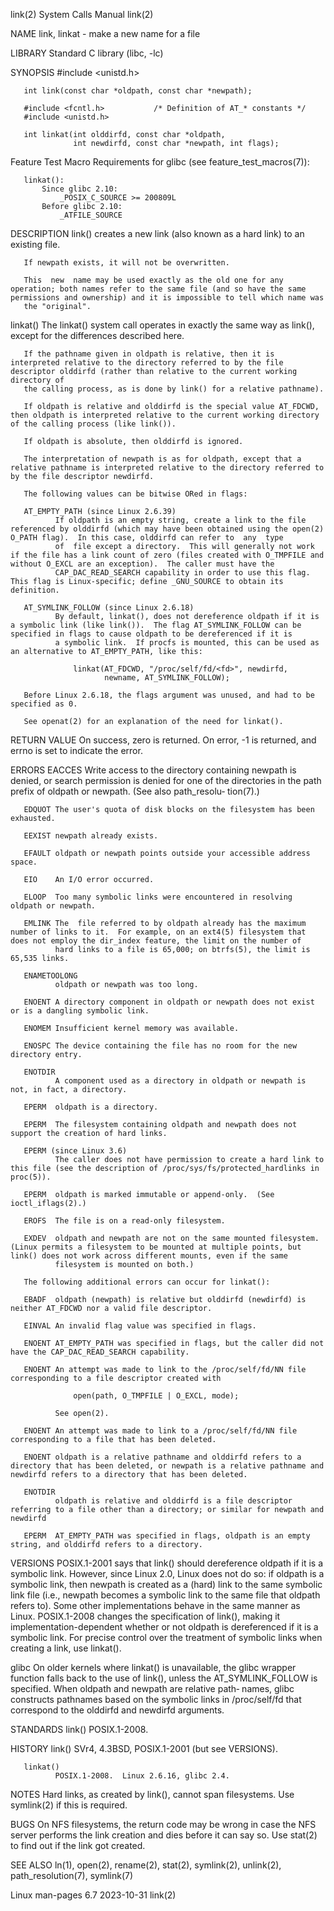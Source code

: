 link(2)                                                                                     System Calls Manual                                                                                     link(2)

NAME
       link, linkat - make a new name for a file

LIBRARY
       Standard C library (libc, -lc)

SYNOPSIS
       #include <unistd.h>

       int link(const char *oldpath, const char *newpath);

       #include <fcntl.h>           /* Definition of AT_* constants */
       #include <unistd.h>

       int linkat(int olddirfd, const char *oldpath,
                  int newdirfd, const char *newpath, int flags);

   Feature Test Macro Requirements for glibc (see feature_test_macros(7)):

       linkat():
           Since glibc 2.10:
               _POSIX_C_SOURCE >= 200809L
           Before glibc 2.10:
               _ATFILE_SOURCE

DESCRIPTION
       link() creates a new link (also known as a hard link) to an existing file.

       If newpath exists, it will not be overwritten.

       This  new  name may be used exactly as the old one for any operation; both names refer to the same file (and so have the same permissions and ownership) and it is impossible to tell which name was
       the "original".

   linkat()
       The linkat() system call operates in exactly the same way as link(), except for the differences described here.

       If the pathname given in oldpath is relative, then it is interpreted relative to the directory referred to by the file descriptor olddirfd (rather than relative to the current working directory of
       the calling process, as is done by link() for a relative pathname).

       If oldpath is relative and olddirfd is the special value AT_FDCWD, then oldpath is interpreted relative to the current working directory of the calling process (like link()).

       If oldpath is absolute, then olddirfd is ignored.

       The interpretation of newpath is as for oldpath, except that a relative pathname is interpreted relative to the directory referred to by the file descriptor newdirfd.

       The following values can be bitwise ORed in flags:

       AT_EMPTY_PATH (since Linux 2.6.39)
              If oldpath is an empty string, create a link to the file referenced by olddirfd (which may have been obtained using the open(2) O_PATH flag).  In this case, olddirfd can refer to  any  type
              of  file except a directory.  This will generally not work if the file has a link count of zero (files created with O_TMPFILE and without O_EXCL are an exception).  The caller must have the
              CAP_DAC_READ_SEARCH capability in order to use this flag.  This flag is Linux-specific; define _GNU_SOURCE to obtain its definition.

       AT_SYMLINK_FOLLOW (since Linux 2.6.18)
              By default, linkat(), does not dereference oldpath if it is a symbolic link (like link()).  The flag AT_SYMLINK_FOLLOW can be specified in flags to cause oldpath to be dereferenced if it is
              a symbolic link.  If procfs is mounted, this can be used as an alternative to AT_EMPTY_PATH, like this:

                  linkat(AT_FDCWD, "/proc/self/fd/<fd>", newdirfd,
                         newname, AT_SYMLINK_FOLLOW);

       Before Linux 2.6.18, the flags argument was unused, and had to be specified as 0.

       See openat(2) for an explanation of the need for linkat().

RETURN VALUE
       On success, zero is returned.  On error, -1 is returned, and errno is set to indicate the error.

ERRORS
       EACCES Write access to the directory containing newpath is denied, or search permission is denied for one of the directories in the path prefix of  oldpath  or  newpath.   (See  also  path_resolu‐
              tion(7).)

       EDQUOT The user's quota of disk blocks on the filesystem has been exhausted.

       EEXIST newpath already exists.

       EFAULT oldpath or newpath points outside your accessible address space.

       EIO    An I/O error occurred.

       ELOOP  Too many symbolic links were encountered in resolving oldpath or newpath.

       EMLINK The  file referred to by oldpath already has the maximum number of links to it.  For example, on an ext4(5) filesystem that does not employ the dir_index feature, the limit on the number of
              hard links to a file is 65,000; on btrfs(5), the limit is 65,535 links.

       ENAMETOOLONG
              oldpath or newpath was too long.

       ENOENT A directory component in oldpath or newpath does not exist or is a dangling symbolic link.

       ENOMEM Insufficient kernel memory was available.

       ENOSPC The device containing the file has no room for the new directory entry.

       ENOTDIR
              A component used as a directory in oldpath or newpath is not, in fact, a directory.

       EPERM  oldpath is a directory.

       EPERM  The filesystem containing oldpath and newpath does not support the creation of hard links.

       EPERM (since Linux 3.6)
              The caller does not have permission to create a hard link to this file (see the description of /proc/sys/fs/protected_hardlinks in proc(5)).

       EPERM  oldpath is marked immutable or append-only.  (See ioctl_iflags(2).)

       EROFS  The file is on a read-only filesystem.

       EXDEV  oldpath and newpath are not on the same mounted filesystem.  (Linux permits a filesystem to be mounted at multiple points, but link() does not work across different mounts, even if the same
              filesystem is mounted on both.)

       The following additional errors can occur for linkat():

       EBADF  oldpath (newpath) is relative but olddirfd (newdirfd) is neither AT_FDCWD nor a valid file descriptor.

       EINVAL An invalid flag value was specified in flags.

       ENOENT AT_EMPTY_PATH was specified in flags, but the caller did not have the CAP_DAC_READ_SEARCH capability.

       ENOENT An attempt was made to link to the /proc/self/fd/NN file corresponding to a file descriptor created with

                  open(path, O_TMPFILE | O_EXCL, mode);

              See open(2).

       ENOENT An attempt was made to link to a /proc/self/fd/NN file corresponding to a file that has been deleted.

       ENOENT oldpath is a relative pathname and olddirfd refers to a directory that has been deleted, or newpath is a relative pathname and newdirfd refers to a directory that has been deleted.

       ENOTDIR
              oldpath is relative and olddirfd is a file descriptor referring to a file other than a directory; or similar for newpath and newdirfd

       EPERM  AT_EMPTY_PATH was specified in flags, oldpath is an empty string, and olddirfd refers to a directory.

VERSIONS
       POSIX.1-2001 says that link() should dereference oldpath if it is a symbolic link.  However, since Linux 2.0, Linux does not do so: if oldpath is a symbolic link, then  newpath  is  created  as  a
       (hard)  link  to  the  same  symbolic  link  file  (i.e.,  newpath becomes a symbolic link to the same file that oldpath refers to).  Some other implementations behave in the same manner as Linux.
       POSIX.1-2008 changes the specification of link(), making it implementation-dependent whether or not oldpath is dereferenced if it is a symbolic link.  For precise control  over  the  treatment  of
       symbolic links when creating a link, use linkat().

   glibc
       On  older kernels where linkat() is unavailable, the glibc wrapper function falls back to the use of link(), unless the AT_SYMLINK_FOLLOW is specified.  When oldpath and newpath are relative path‐
       names, glibc constructs pathnames based on the symbolic links in /proc/self/fd that correspond to the olddirfd and newdirfd arguments.

STANDARDS
       link() POSIX.1-2008.

HISTORY
       link() SVr4, 4.3BSD, POSIX.1-2001 (but see VERSIONS).

       linkat()
              POSIX.1-2008.  Linux 2.6.16, glibc 2.4.

NOTES
       Hard links, as created by link(), cannot span filesystems.  Use symlink(2) if this is required.

BUGS
       On NFS filesystems, the return code may be wrong in case the NFS server performs the link creation and dies before it can say so.  Use stat(2) to find out if the link got created.

SEE ALSO
       ln(1), open(2), rename(2), stat(2), symlink(2), unlink(2), path_resolution(7), symlink(7)

Linux man-pages 6.7                                                                              2023-10-31                                                                                         link(2)
